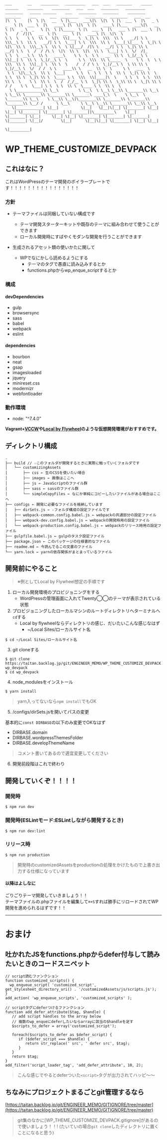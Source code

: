 ```
___       __    ________   _________   ___  ___   _______    _____ ______    _______    ________   ___  ___   ________   _________   ________   _____ ______    ___   ________   _______    ________   _______    ___      ___  ________   ________   ________   ___  __       
|\  \     |\  \ |\   __  \ |\___   ___\|\  \|\  \ |\  ___ \  |\   _ \  _   \ |\  ___ \  |\   ____\ |\  \|\  \ |\   ____\ |\___   ___\|\   __  \ |\   _ \  _   \ |\  \ |\_____  \ |\  ___ \  |\   ___ \ |\  ___ \  |\  \    /  /||\   __  \ |\   __  \ |\   ____\ |\  \|\  \     
\ \  \    \ \  \\ \  \|\  \\|___ \  \_|\ \  \\\  \\ \   __/| \ \  \\\__\ \  \\ \   __/| \ \  \___| \ \  \\\  \\ \  \___|_\|___ \  \_|\ \  \|\  \\ \  \\\__\ \  \\ \  \ \|___/  /|\ \   __/| \ \  \_|\ \\ \   __/| \ \  \  /  / /\ \  \|\  \\ \  \|\  \\ \  \___| \ \  \/  /|_   
\ \  \  __\ \  \\ \   ____\    \ \  \  \ \   __  \\ \  \_|/__\ \  \\|__| \  \\ \  \_|/__\ \  \     \ \  \\\  \\ \_____  \    \ \  \  \ \  \\\  \\ \  \\|__| \  \\ \  \    /  / / \ \  \_|/__\ \  \ \\ \\ \  \_|/__\ \  \/  / /  \ \   ____\\ \   __  \\ \  \     \ \   ___  \  
 \ \  \|\__\_\  \\ \  \___|     \ \  \  \ \  \ \  \\ \  \_|\ \\ \  \    \ \  \\ \  \_|\ \\ \  \____ \ \  \\\  \\|____|\  \    \ \  \  \ \  \\\  \\ \  \    \ \  \\ \  \  /  /_/__ \ \  \_|\ \\ \  \_\\ \\ \  \_|\ \\ \    / /    \ \  \___| \ \  \ \  \\ \  \____ \ \  \\ \  \
  \ \____________\\ \__\         \ \__\  \ \__\ \__\\ \_______\\ \__\    \ \__\\ \_______\\ \_______\\ \_______\ ____\_\  \    \ \__\  \ \_______\\ \__\    \ \__\\ \__\|\________\\ \_______\\ \_______\\ \_______\\ \__/ /      \ \__\     \ \__\ \__\\ \_______\\ \__\\ \__\
   \|____________| \|__|          \|__|   \|__|\|__| \|_______| \|__|     \|__| \|_______| \|_______| \|_______||\_________\    \|__|   \|_______| \|__|     \|__| \|__| \|_______| \|_______| \|_______| \|_______| \|__|/        \|__|      \|__|\|__| \|_______| \|__| \|__|
                                                                                                                \|_________|                                                                                                                                                   
```

# WP_THEME_CUSTOMIZE_DEVPACK

## これはなに？

これはWordPressのテーマ開発のボイラープレートです！！！！！！！！！！！！！！！！

### 方針

* テーマファイルは同梱していない構成です
  * テーマ開発スターターキットや既存のテーマに組み合わせて使うことができます
  * ローカル開発時にすばやくモダンな開発を行うことができます

* 生成されるアセット類の使いかたに関して
  * WPでなにかしら読めるようにする
    * テーマの<head>タグで愚直に読み込みするとか
    * functions.phpからwp_enque_scriptするとか

### 構成

#### devDependencies
  * gulp
  * browsersync
  * sass
  * babel
  * webpack
  * eslint


#### dependencies
  * bourbon
  * neat
  * gsap
  * imagesloaded
  * jquery
  * minireset.css
  * modernizr
  * webfontloader


### 動作環境

* node: "^7.4.0"

**Vagrant+[VCCW](http://vccw.cc/)や[Local by Flywheel](https://local.getflywheel.com/)のような仮想開発環境がおすすめです。**


## ディレクトリ構成

```
.
├── build // ☆このフォルダが開発するときに実際に触っていくフォルダです
│   └── customizingAssets
│       ├── css ← 生のCSSを使いたい場合
│       ├── images ← 画像はここへ
│       ├── js ← JavaScriptのファイル群
│       ├── sass ← sassのファイル群
│       └── simpleCopyFiles ← なにか単純にコピーしたいファイルがある場合はここへ
├── configs ← 開発に必要なファイルを格納しています
│   ├── dirSets.js ← ☆フォルダ構成の設定ファイルです
│   ├── webpack-common.config.babel.js ← webpackの共通部分の設定ファイル
│   ├── webpack-dev.config.babel.js ← webpackの開発時用の設定ファイル
│   └── webpack-production.config.babel.js ← webpackのリリース時用の設定ファイル
├── gulpfile.babel.js ← gulpのタスク設定ファイル
├── package.json ← このパッケージの仕様書的なファイル
├── readme.md ← 今読んでるこの文書のファイル
└── yarn.lock ← yarnの依存関係がまとまっているファイル
```


## 開発前にやること

> ※例としてLocal by Flywheel想定の手順です

1. ローカル開発環境のプロビジョニングをする
	* WordPressの管理画面に入れてTwenty◯◯のテーマが表示されている状態
2. プロビジョニングしたローカルマシンのルートディレクトリへターミナルへ`cd`する
	* Local by flywheelならディレクトリの感じ、だいたいこんな感じなはず
		* ~/Local Sites/ローカルサイト名

```
$ cd ~/Local Sites/ローカルサイト名
```

3. git cloneする

```
$ git clone https://taitan.backlog.jp/git/ENGINEER_MEMO/WP_THEME_CUSTOMIZE_DEVPACK.git wp_devpack
$ cd wp_devpack
```

4. node_modulesをインストール

```
$ yarn install
```
> yarn入ってないなら`npm install`でもOK

5. /configs/dirSets.jsを開いてパスの変更

基本的に`const DIRBASE`の以下のみ変更でOKなはず

* DIRBASE.domain
* DIRBASE.wordpressThemesFolder
* DIRBASE.developThemeName

> コメント書いてあるので適宜変更してください

6. 開発前段階はこれで終わり


## 開発していくぞ！！！！

### 開発時

```
$ npm run dev
```

### 開発時(ESLintモード:ESLintしながら開発するとき)

```
$ npm run dev:lint
```

### リリース時

```
$ npm run production
```
> 開発時のcustomizedAssetsをproductionの処理をかけたもので上書き出力する仕様になっています

#### 以降はよしなに

ごりごりテーマ開発していきましょう！！  
テーマファイルの.phpファイルを編集して`⌘+S`すれば勝手にリロードされてWP開発を進められるはずです！！

***

# おまけ

## 吐かれたJSをfunctions.phpからdefer付与して読みたいときのコードスニペット

```
// script読むファンクション
function customized_scripts() {
  wp_enqueue_script( 'customized_script', get_stylesheet_directory_uri() . '/customizedAssets/js/scripts.js');
}
add_action( 'wp_enqueue_scripts', 'customized_scripts' );

// scriptタグにdeferつけるファンクション
function add_defer_attribute($tag, $handle) {
   // add script handles to the array below
   // 複数のwp_enqueにdeferしたいならarrayに該当の$handleを足す
   $scripts_to_defer = array('customized_script');

   foreach($scripts_to_defer as $defer_script) {
      if ($defer_script === $handle) {
         return str_replace(' src', ' defer src', $tag);
      }
   }
   return $tag;
}
add_filter('script_loader_tag', 'add_defer_attribute', 10, 2);
```

> こんな感じでやるとdeferついた`<script>`タグが出力されてハッピ〜〜

## ちなみにプロジェクトまるごとgit管理するなら

[https://taitan.backlog.jp/git/ENGINEER_MEMO/GITIGNORE/tree/master](https://taitan.backlog.jp/git/ENGINEER_MEMO/GITIGNORE/tree/master)

> git集のなかに[WP_THEME_CUSTOMIZE_DEVPACK.gitignore]があるので使いましょう！！!
> (たいていの場合`git clone`したディレクトリに置くことになると思う)
